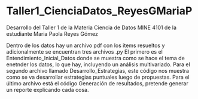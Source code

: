 # Taller1_CienciaDatos_ReyesGMariaP
Desarrollo del Taller 1 de la Materia Ciencia de Datos MINE 4101 de la estudiante Maria Paola Reyes Gómez

Dentro de los datos hay un archivo pdf con los items resueltos y adicionalmente se encuentran tres archivos .py
El primero es el Entendimiento_Inicial_Datos donde se muestra como se hace el tema de enetnder los datos, lo que hay, incluyendo un análisis multivariado.
Para el segundo archivo llamado Desarrollo_Estrategias, este código nos muestra como se va desarrollar estrategias puntuales luego de propuestas.
Para el último archivo está el código Generación de resultados, pretende generar un reporte explicando cada cosa. 

